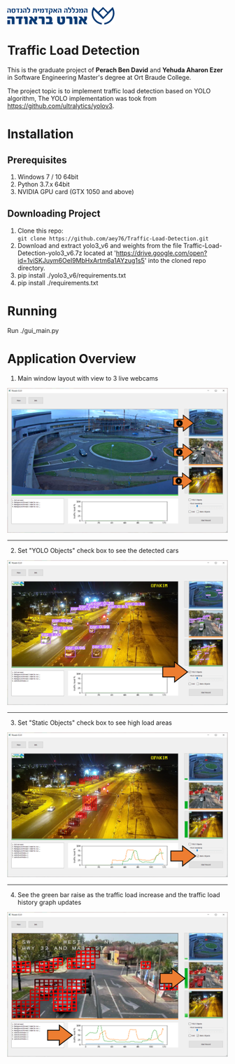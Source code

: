 
![](https://github.com/aey76/Traffic-Load-Detection/blob/master/arts/gasfadf.png "Ort Braude College")

# Traffic Load Detection

This is the graduate project of **Perach Ben David** and **Yehuda Aharon Ezer** in Software Engineering Master's degree at Ort Braude College.  

The project topic is to implement traffic load detection based on YOLO algorithm, The YOLO implementation was took from https://github.com/ultralytics/yolov3.

# Installation

## Prerequisites
1. Windows 7 / 10 64bit
2. Python 3.7.x 64bit
3. NVIDIA GPU card (GTX 1050 and above)

## Downloading Project
1. Clone this repo:  
   `git clone https://github.com/aey76/Traffic-Load-Detection.git`
2. Download and extract yolo3_v6 and weights from the file Traffic-Load-Detection-yolo3_v6.7z located at 'https://drive.google.com/open?id=1viSKJuym6OeI9MbHxArtm6a1AYzug1s5' into the cloned repo directory.
3. pip install ./yolo3_v6/requirements.txt
4. pip install ./requirements.txt

# Running
Run ./gui_main.py

# Application Overview

1. Main window layout with view to 3 live webcams

![](./arts/00_View__With_Arrows.png "00")

---

2. Set "YOLO Objects" check box to see the detected cars

![](./arts/01_YOLO_Objects__With_Arrows.png "01")

---

3. Set "Static Objects" check box to see high load areas

![](./arts/02_Traffic_Load__With_Arrows.png "02")

---

4. See the green bar raise as the traffic load increase and the traffic load history graph updates

![](./arts/03_Traffic_High_Load__With_Arrows.png "03")
